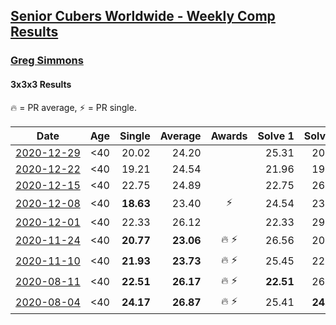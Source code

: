 <style>table {white-space: nowrap;}</style>

## [Senior Cubers Worldwide - Weekly Comp Results](/scw-comp/results/)
### [Greg Simmons](README.md)
#### 3x3x3 Results

<span style="white-space: nowrap;">🔥 = PR average</span>, <span style="white-space: nowrap;">⚡ = PR single</span>.

| Date | Age | Single | Average | Awards | Solve 1 | Solve 2 | Solve 3 | Solve 4 | Solve 5 | Video |
| :--: | :--: | --: | --: | :--: | --: | --: | --: | --: | --: | :-- |
| [2020-12-29](../../results/2020-12-29/333.md) | <40 | 20.02 | 24.20 |  | 25.31 | 20.02 | 27.09 | 24.57 | 22.73 | [Desktop](https://www.facebook.com/61305327/videos/10102431116121214) / [Mobile](https://m.facebook.com/61305327/videos/10102431116121214) |
| [2020-12-22](../../results/2020-12-22/333.md) | <40 | 19.21 | 24.54 |  | 21.96 | 19.21 | 29.15 | 22.51 | 29.33 | [Desktop](https://www.facebook.com/events/758481858355136/permalink/762615547941767) / [Mobile](https://m.facebook.com/events/758481858355136?view=permalink&id=762615547941767) |
| [2020-12-15](../../results/2020-12-15/333.md) | <40 | 22.75 | 24.89 |  | 22.75 | 26.24 | 28.79 | 23.78 | 24.66 | [Desktop](https://www.facebook.com/61305327/videos/10102424987672674) / [Mobile](https://m.facebook.com/61305327/videos/10102424987672674) |
| [2020-12-08](../../results/2020-12-08/333.md) | <40 | **18.63** | 23.40 | ⚡ | 24.54 | 23.52 | 22.13 | **18.63** | 29.33 | [Desktop](https://www.facebook.com/61305327/videos/10102421074804094) / [Mobile](https://m.facebook.com/61305327/videos/10102421074804094) |
| [2020-12-01](../../results/2020-12-01/333.md) | <40 | 22.33 | 26.12 |  | 22.33 | 29.12 | 27.39 | 25.13 | 25.83 | [Desktop](https://www.facebook.com/events/456949201957439/permalink/461605411491818) / [Mobile](https://m.facebook.com/events/456949201957439?view=permalink&id=461605411491818) |
| [2020-11-24](../../results/2020-11-24/333.md) | <40 | **20.77** | **23.06** | 🔥 ⚡ | 26.56 | 20.84 | **20.77** | 22.19 | 26.14 | [Desktop](https://www.facebook.com/events/418254925863499/permalink/422361755452816) / [Mobile](https://m.facebook.com/events/418254925863499?view=permalink&id=422361755452816) |
| [2020-11-10](../../results/2020-11-10/333.md) | <40 | **21.93** | **23.73** | 🔥 ⚡ | 25.45 | 22.88 | **21.93** | 29.12 | 22.86 | [Desktop](https://www.facebook.com/events/355672432175632/permalink/360878764988332) / [Mobile](https://m.facebook.com/events/355672432175632?view=permalink&id=360878764988332) |
| [2020-08-11](../../results/2020-08-11/333.md) | <40 | **22.51** | **26.17** | 🔥 ⚡ | **22.51** | 26.01 | 29.14 | 26.44 | 26.07 | [Desktop](https://www.facebook.com/events/338631130511019/permalink/343563076684491) / [Mobile](https://m.facebook.com/events/338631130511019?view=permalink&id=343563076684491) |
| [2020-08-04](../../results/2020-08-04/333.md) | <40 | **24.17** | **26.87** | 🔥 ⚡ | 25.41 | **24.17** | 27.70 | 27.51 | 28.40 | [Desktop](https://www.facebook.com/events/748440219235440/permalink/751174352295360) / [Mobile](https://m.facebook.com/events/748440219235440?view=permalink&id=751174352295360) |


<!-- Global site tag (gtag.js) - Google Analytics -->
<script async src="https://www.googletagmanager.com/gtag/js?id=UA-86348435-3"></script>
<script>window.dataLayer = window.dataLayer || []; function gtag() {dataLayer.push(arguments);} gtag('js', new Date()); gtag('config', 'UA-86348435-3');</script>
